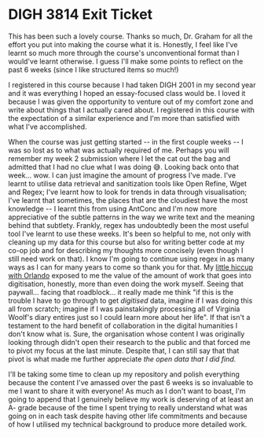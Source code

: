 # DIGH 3814 Exit Ticket

This has been such a lovely course. Thanks so much, Dr. Graham for all the effort you put into making the course what it is. Honestly, I feel like I've learnt so much more through the course's unconventional format than I would've learnt otherwise. I guess I'll make some points to reflect on the past 6 weeks (since I like structured items so much!)

I registered in this course because I had taken DIGH 2001 in my second year and it was everything I hoped an essay-focused class would be. I loved it because I was given the opportunity to venture out of my comfort zone and write about things that I actually cared about. I registered in this course with the expectation of a similar experience and I'm more than satisfied with what I've accomplished.

When the course was just getting started -- in the first couple weeks -- I was so lost as to what was actually required of me. Perhaps you will remember my week 2 submission where I let the cat out the bag and admitted that I had no clue what I was doing 😅. Looking back onto that week... wow. I can just imagine the amount of progress I've made. I've learnt to utilise data retrieval and sanitization tools like Open Refine, Wget and Regex; I've learnt how to look for trends in data through visualisation; I've learnt that sometimes, the places that are the cloudiest have the most knowledge -- I learnt this from using AntConc and I'm now more appreciative of the subtle patterns in the way we write text and the meaning behind that subtlety. Frankly, regex has undoubtedly been the most useful tool I've learnt to use these weeks. It's been so helpful to me, not only with cleaning up my data for this course but also for writing better code at my co-op job and for describing my thoughts more concisely (even though I still need work on that). I know I'm going to continue using regex in as many ways as I can for many years to come so thank you for that. My [little hiccup with Orlando](https://discordapp.com/channels/693526681297748090/697146399858360451/721189812521926666) exposed to me the value of the amount of work that goes into digitisation, honestly, more than even doing the work myself. Seeing that paywall... facing that roadblock... it really made me think "if this is the trouble I have to go through to get _digitised_ data, imagine if I was doing this all from scratch; imagine if I was painstakingly processing all of Virginia Woolf's diary entires just so I could learn more about her life". If that isn't a testament to the hard benefit of collaboration in the digital humanities I don't know what is. Sure, the organisation whose content I was originally looking through didn't open their research to the public and that forced me to pivot my focus at the last minute. Despite that, I can still say that that pivot is what made me further appreciate _the open data that I did find._

I'll be taking some time to clean up my repository and polish everything because the content I've amassed over the past 6 weeks is so invaluable to me I want to share it with everyone! As much as I don't want to boast, I'm going to append that I genuinely believe my work is deserving of at least an A- grade because of the time I spent trying to really understand what was going on in each task despite having other life commitments and because of how I utilised my technical background to produce more detailed work.
